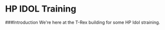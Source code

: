 HP IDOL Training
=========

###Introduction
We're here at the T-Rex building for some HP Idol straining.
